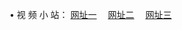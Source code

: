 &#8226; 视 频 小 站：
<a href="http://36.forumz.info/" target="_blank">网址一</a>
　<a href="http://wi55.ga/" target="_blank">网址二</a>
　<a href="http://cd88.ga/" target="_blank">网址三</a>
　<br />
